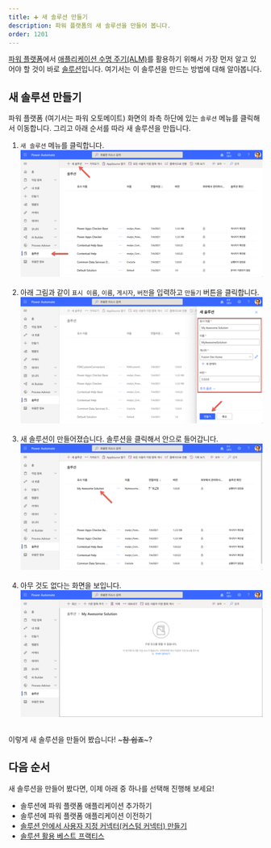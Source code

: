 ```yaml
---
title: ➕ 새 솔루션 만들기
description: 파워 플랫폼의 새 솔루션을 만들어 봅니다.
order: 1201
---
```


[파워 플랫폼][pp]에서 [애플리케이션 수명 주기(ALM)][pp alm]를 활용하기 위해서 가장 먼저 알고 있어야 할 것이 바로 [솔루션][pp alm sol]입니다. 여기서는 이 솔루션을 만드는 방법에 대해 알아봅니다.


## 새 솔루션 만들기 ##

파워 플랫폼 (여기서는 파워 오토메이트) 화면의 좌측 하단에 있는 `솔루션` 메뉴를 클릭해서 이동합니다. 그리고 아래 순서를 따라 새 솔루션을 만듭니다.

1. `새 솔루션` 메뉴를 클릭합니다.
    ![새 솔루션][image-01]
    &nbsp;
1. 아래 그림과 같이 `표시 이름`, `이름`, `게시자`, `버전`을 입력하고 `만들기` 버튼을 클릭합니다.
    ![새 솔루션 내용][image-02]
    &nbsp;
1. 새 솔루션이 만들어졌습니다. 솔루션을 클릭해서 안으로 들어갑니다.
    ![새 솔루션 생성][image-03]
    &nbsp;
1. 아무 것도 없다는 화면을 보입니다.
    ![새 솔루션 내용 없음][image-04]
    &nbsp;

이렇게 새 솔루션을 만들어 봤습니다! ~~~참 쉽죠~~~?


## 다음 순서 ##

새 솔루션을 만들어 봤다면, 이제 아래 중 하나를 선택해 진행해 보세요!

* 솔루션에 파워 플랫폼 애플리케이션 추가하기
* 솔루션에 파워 플랫폼 애플리케이션 이전하기
* [솔루션 안에서 사용자 지정 커넥터(커스텀 커넥터) 만들기][pp cons cus create]
* [솔루션 활용 베스트 프랙티스][pp sol bp]


[image-01]: ../../images/pp/alm/solution-new-01.png
[image-02]: ../../images/pp/alm/solution-new-02.png
[image-03]: ../../images/pp/alm/solution-new-03.png
[image-04]: ../../images/pp/alm/solution-new-04.png
[image-05]: ../../images/pp/alm/solution-new-05.png


[pp]: https://powerplatform.microsoft.com/ko-kr/?WT.mc_id=power-34890-juyoo
[pp alm]: https://docs.microsoft.com/ko-kr/power-platform/alm/overview-alm?WT.mc_id=power-34890-juyoo
[pp alm sol]: https://docs.microsoft.com/ko-kr/power-platform/alm/solution-concepts-alm?WT.mc_id=power-34890-juyoo

[pp cons cus create]: /pp/cuscon/cuscon-create
[pp sol bp]: /pp/alm/solution-best-practices

